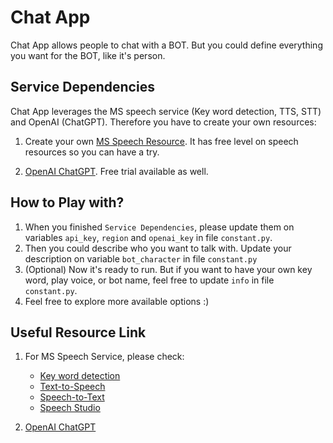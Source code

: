 # Chat App
Chat App allows people to chat with a BOT. But you could define everything you want for the BOT, like it's person.

## Service Dependencies
Chat App leverages the MS speech service (Key word detection, TTS, STT) and OpenAI (ChatGPT).
Therefore you have to create your own resources:
1. Create your own [MS Speech Resource](https://learn.microsoft.com/en-us/azure/cognitive-services/speech-service/get-started-text-to-speech?tabs=windows%2Cterminal&pivots=programming-language-python#prerequisites). It has free level on speech resources so you can have a try.

2. [OpenAI ChatGPT](https://beta.openai.com/overview). Free trial available as well.

## How to Play with?
1. When you finished `Service Dependencies`, please update them on variables `api_key`, `region` and `openai_key` in file `constant.py`.
2. Then you could describe who you want to talk with. Update your description on variable `bot_character` in file `constant.py`
3. (Optional) Now it's ready to run. But if you want to have your own key word, play voice, or bot name, feel free to update `info` in file `constant.py`.
4. Feel free to explore more available options :)

## Useful Resource Link
1. For MS Speech Service, please check:
    - [Key word detection](https://learn.microsoft.com/en-us/azure/cognitive-services/speech-service/keyword-recognition-overview)
    - [Text-to-Speech](https://learn.microsoft.com/en-us/azure/cognitive-services/speech-service/text-to-speech)
    - [Speech-to-Text](https://learn.microsoft.com/en-us/azure/cognitive-services/speech-service/speech-to-text)
    - [Speech Studio](https://speech.microsoft.com/portal)

2. [OpenAI ChatGPT](https://beta.openai.com/overview)